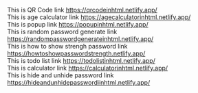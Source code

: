 This is QR Code link https://qrcodeinhtml.netlify.app/                                                                  
This is age calculator link https://agecalculatorinhtml.netlify.app/                                     
This is popup link https://popupinhtml.netlify.app/                                              
This is random password generate link https://randompasswordgenerateinhtml.netlify.app/                        
This is how to show strengh password link https://howtoshowpasswordstrength.netlify.app/                                                     
This is todo list link https://todolistinhtml.netlify.app/                                                                                
This is calculator link https://calculatorinhtml.netlify.app/                                                                
This is hide and unhide password link https://hideandunhidepasswordiinhtml.netlify.app/
